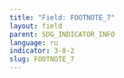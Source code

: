 ```yaml
---
title: "Field: FOOTNOTE_7"
layout: field
parent: SDG_INDICATOR_INFO
language: ru
indicator: 3-8-2
slug: FOOTNOTE_7
---
```

[^7]: http://www.euro.who.int/en/health-topics/Health-systems/health-systems-financing/publications/clusters/universal-health-coverage-financial-protection;http://applications.emro.who.int/dsaf/EMROPUB_2016_EN_19169.pdf?ua=1 ; http://apps.searo.who.int/uhchttp://www.paho.org/hq/index.php?option=com_content&view=article&id=11065%3A2015-universal-health-coverage-latin-america-caribbean&catid=3316%3Apublications&Itemid=3562&lang=en